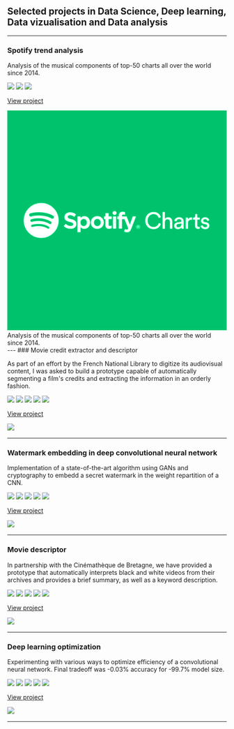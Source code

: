 ## Selected projects in Data Science, Deep learning, Data vizualisation and Data analysis

---

### Spotify trend analysis

Analysis of the musical components of top-50 charts all over the world since 2014.

[![](https://img.shields.io/badge/Python-white?logo=Python)](#) [![](https://img.shields.io/badge/Jupyter-white?logo=Jupyter)](#) [![](https://img.shields.io/badge/Spotify-1ED760?&style=for-the-badge&logo=spotify&logoColor=white)](#)

[View project](/spotify_page.md)
<div class="example">
    <img src="images/spotify.png?raw=true" alt="spotify" class="spotify"/>
    <div class="content">
        <div class="text">Analysis of the musical components of top-50 charts all over the world since 2014.</div>
    </div>
</div>
---
### Movie credit extractor and descriptor

As part of an effort by the French National Library to digitize its audiovisual content, I was asked to build a prototype capable of automatically segmenting a film's credits and extracting the information in an orderly fashion.

[![](https://img.shields.io/badge/Python-white?logo=Python)](#) [![](https://img.shields.io/badge/Jupyter-white?logo=Jupyter)](#) [![](https://img.shields.io/badge/PyTorch-white?logo=pytorch)](#) [![](https://img.shields.io/badge/Twitter-white?logo=Twitter)](#) [![](https://img.shields.io/badge/HuggingFace_Transformers-white?logo=huggingface)](#)

[View project](/BNF.md)

<img src="images/dummy_thumbnail.jpg?raw=true"/>

---
### Watermark embedding in deep convolutional neural network

Implementation of a state-of-the-art algorithm using GANs and cryptography to embedd a secret watermark in the weight repartition of a CNN.

[![](https://img.shields.io/badge/Python-white?logo=Python)](#) [![](https://img.shields.io/badge/Jupyter-white?logo=Jupyter)](#) [![](https://img.shields.io/badge/PyTorch-white?logo=pytorch)](#) [![](https://img.shields.io/badge/Twitter-white?logo=Twitter)](#) [![](https://img.shields.io/badge/HuggingFace_Transformers-white?logo=huggingface)](#)

[View project](/watermark_page.md)

<img src="images/dummy_thumbnail.jpg?raw=true"/>

---

### Movie descriptor

In partnership with the Cinémathèque de Bretagne, we have provided a prototype that automatically interprets black and white videos from their archives and provides a brief summary, as well as a keyword description.

[![](https://img.shields.io/badge/Python-white?logo=Python)](#) [![](https://img.shields.io/badge/Jupyter-white?logo=Jupyter)](#) [![](https://img.shields.io/badge/PyTorch-white?logo=pytorch)](#) [![](https://img.shields.io/badge/Twitter-white?logo=Twitter)](#) [![](https://img.shields.io/badge/HuggingFace_Transformers-white?logo=huggingface)](#)

[View project](/cinematheque.md)

<img src="images/dummy_thumbnail.jpg?raw=true"/>

---

### Deep learning optimization

Experimenting with various ways to optimize efficiency of a convolutional neural network. Final tradeoff was -0.03% accuracy for -99.7% model size.

[![](https://img.shields.io/badge/Python-white?logo=Python)](#) [![](https://img.shields.io/badge/Jupyter-white?logo=Jupyter)](#) [![](https://img.shields.io/badge/PyTorch-white?logo=pytorch)](#) [![](https://img.shields.io/badge/Twitter-white?logo=Twitter)](#) [![](https://img.shields.io/badge/HuggingFace_Transformers-white?logo=huggingface)](#)

[View project](/compact_resnet.md)

<img src="images/dummy_thumbnail.jpg?raw=true"/>

---

